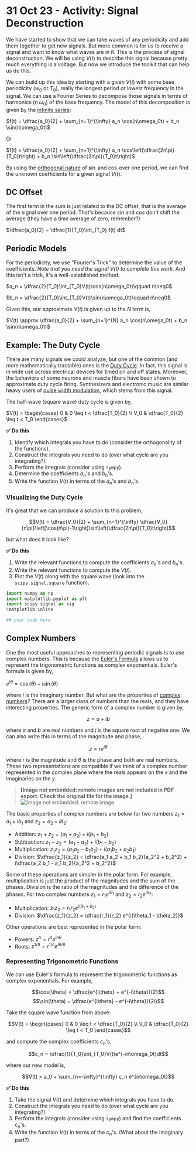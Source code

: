 # 31 Oct 23 - Activity: Signal Deconstruction

We have started to show that we can take waves of any periodicity and add them together to get new signals. But more common is for us to receive a signal and want to know what waves are in it. This is the process of signal deconstruction. We will be using $V(t)$ to describe this signal because pretty much everything is a voltage. But now we introduce the toolkit that can help us do this. 

We can build up this idea by starting with a given $V(t)$ with some base periodicity ($w_0$ or $T_0$), really the longest period or lowest frequency in the signal. We can use a Fourier Series to decompose those signals in terms of harmonics ($n\;\omega_0$) of the base frequency. The model of this decomposition is given by the [infinite series](https://en.wikipedia.org/wiki/Fourier_series#Sine-cosine_form):

$f(t) = \dfrac{a_0}{2} + \sum_{n=1}^{\infty} a_n \cos(n\omega_0t) + b_n \sin(n\omega_0t)$

Or

$f(t) = \dfrac{a_0}{2} + \sum_{n=1}^{\infty} a_n \cos\left(\dfrac{2n\pi}{T_0}t\right) + b_n \sin\left(\dfrac{2n\pi}{T_0}t\right)$

By using the [orthogonal nature](https://en.wikipedia.org/wiki/Orthogonal_functions) of $\sin$ and $\cos$ over one period, we can find the unknown coefficients for a given signal $V(t)$. 

## DC Offset

The first term in the sum is just related to the DC offset, that is the average of the signal over one period. That's because $sin$ and $cos$ don't shift the average (they have a time average of zero, remember?)

$\dfrac{a_0}{2} = \dfrac{1}{T_0}\int_{T_0} f(t) dt$

## Periodic Models

For the periodicity, we use "Fourier's Trick" to determine the value of the coefficients. *Note that you need the signal $V(t)$ to complete this work.* And this isn't a trick, it's a well-established method.

$a_n = \dfrac{2}{T_0}\int_{T_0}V(t)\cos(n\omega_0t)\qquad n\neq0$

$b_n = \dfrac{2}{T_0}\int_{T_0}V(t)\sin(n\omega_0t)\qquad n\neq0$

Given this, our approximate $V(t)$ is given up to the $N$ term is,

$V(t) \approx \dfrac{a_0}{2} + \sum_{n=1}^{N} a_n \cos(n\omega_0t) + b_n \sin(n\omega_0t)$

## Example: The Duty Cycle

There are many signals we could analyze, but one of the common (and more mathematically tractable) ones is the [Duty Cycle](https://en.wikipedia.org/wiki/Duty_cycle). In fact, this signal is in wide use across electrical devices for timed on and off states. Moreover, the behaviors of some neurons and muscle fibers have been shown to approximate duty cycle firing. Synthesizers and electronic music are similar heavy users of [pulse width modulation](https://en.wikipedia.org/wiki/Pulse-width_modulation), which stems from this signal.

The half-wave (square wave) duty cycle is given by,

$V(t) = \begin{cases} 0 & 0 \leq t < \dfrac{T_0}{2} \\ V_0 & \dfrac{T_0}{2} \leq t < T_0 \end{cases}$

**&#9989; Do this** 
1. Identify which integrals you have to do (consider the orthogonality of the functions).
2. Construct the integrals you need to do (over what cycle are you integrating?).
3. Perform the integrals (consider using `sympy`). 
4. Determine the coefficients $a_n$'s and $b_n$'s.
5. Write the function $V(t)$ in terms of the $a_n$'s and $b_n$'s.

### Visualizing the Duty Cycle

It's great that we can produce a solution to this problem,

$$V(t) = \dfrac{V_0}{2} + \sum_{n=1}^{\infty} \dfrac{V_0}{n\pi}\left[\cos(n\pi)-1\right]\sin\left(\dfrac{2n\pi}{T_0}t\right)$$

but what does it look like?

**&#9989; Do this** 
1. Write the relevant functions to compute the coefficients $a_n$'s and $b_n$'s.
2. Write the relevant functions to compute the $V(t)$.
3. Plot the $V(t)$ along with the square wave (look into the `scipy.signal.square` function).


```python
import numpy as np
import matplotlib.pyplot as plt
import scipy.signal as sig
%matplotlib inline
```


```python
## your code here
```

## Complex Numbers

One the most useful approaches to representing periodic signals is to use complex numbers. This is because the [Euler's Formula](https://en.wikipedia.org/wiki/Euler%27s_formula) allows us to represent the trigonometric functions as complex exponentials. Euler's formula is given by,

$e^{i\theta} = \cos(\theta) + i\sin(\theta)$

where $i$ is the imaginary number. But what are the properties of [complex numbers](https://en.wikipedia.org/wiki/Complex_number)? There are a larger class of numbers than the reals, and they have interesting properties. The generic form of a complex number is given by,

$$z = a + ib$$

where $a$ and $b$ are real numbers and $i$ is the square root of negative one. We can also write this in terms of the magnitude and phase,

$$z = r e^{i\theta}$$

where $r$ is the magnitude and $\theta$ is the phase and both are real numbers. These two representations are compatible if we think of a complex number represented in the complex plane where the reals appears on the $x$ and the imaginaries on the $y$.


> **[Image not embedded: remote images are not included in PDF export. Check the original file for the image.]**
![Image not embedded: remote image](https://upload.wikimedia.org/wikipedia/commons/d/d6/Argandgaussplane.png)

The basic properties of complex numbers are below for two numbers $z_1 = a_1 + ib_1$ and $z_2 = a_2 + ib_2$:

* Addition: $z_1 + z_2 = (a_1 + a_2) + i(b_1 + b_2)$
* Subtraction: $z_1 - z_2 = (a_1 - a_2) + i(b_1 - b_2)$
* Multiplication: $z_1 z_2 = (a_1 a_2 - b_1 b_2) + i(a_1 b_2 + a_2 b_1)$
* Division: $\dfrac{z_1}{z_2} = \dfrac{a_1 a_2 + b_1 b_2}{a_2^2 + b_2^2} + i\dfrac{a_2 b_1 - a_1 b_2}{a_2^2 + b_2^2}$

Some of these operations are simpler in the polar form. For example, multiplication is just the product of the magnitudes and the sum of the phases. Division is the ratio of the magnitudes and the difference of the phases. For two complex numbers $z_1 = r_1 e^{i\theta_1}$ and $z_2 = r_2 e^{i\theta_2}$:

* Multiplication: $z_1 z_2 = r_1 r_2 e^{i(\theta_1 + \theta_2)}$
* Division: $\dfrac{z_1}{z_2} = \dfrac{r_1}{r_2} e^{i(\theta_1 - \theta_2)}$

Other operations are best represented in the polar form:

* Powers: $z^n = r^n e^{in\theta}$
* Roots: $z^{1/n} = r^{1/n} e^{i\theta/n}$

### Representing Trigonometric Functions

We can use Euler's formula to represent the trigonometric functions as complex exponentials. For example,

$$\cos(\theta) = \dfrac{e^{i\theta} + e^{-i\theta}}{2}$$
$$\sin(\theta) = \dfrac{e^{i\theta} - e^{-i\theta}}{2i}$$

Take the square wave function from above:

$$V(t) = \begin{cases} 0 & 0 \leq t < \dfrac{T_0}{2} \\ V_0 & \dfrac{T_0}{2} \leq t < T_0 \end{cases}$$

and compute the complex coefficients $c_n$'s,

$$c_n = \dfrac{1}{T_0}\int_{T_0}V(t)e^{-in\omega_0t}dt$$

where our new model is,

$$V(t) = a_0 + \sum_{n=-\infty}^{\infty} c_n e^{in\omega_0t}$$

**&#9989; Do this**

1. Take the signal $V(t)$ and determine which integrals you have to do.
2. Construct the integrals you need to do (over what cycle are you integrating?).
3. Perform the integrals (consider using `sympy`) and find the coefficients $c_n$'s.
4. Write the function $V(t)$ in terms of the $c_n$'s. (What about the imaginary part?)


